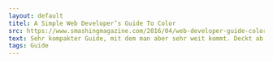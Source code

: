 ```yaml
---
layout: default
titel: A Simple Web Developer’s Guide To Color
src: https://www.smashingmagazine.com/2016/04/web-developer-guide-color/
text: Sehr kompakter Guide, mit dem man aber sehr weit kommt. Deckt ab, wie ich zu meinen Hauptfarben und den passenden Grautönen komme.
tags: Guide
---
```

